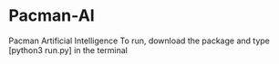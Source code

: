 # Pacman-AI
Pacman Artificial Intelligence
To run, download the package and type [python3 run.py] in the terminal
